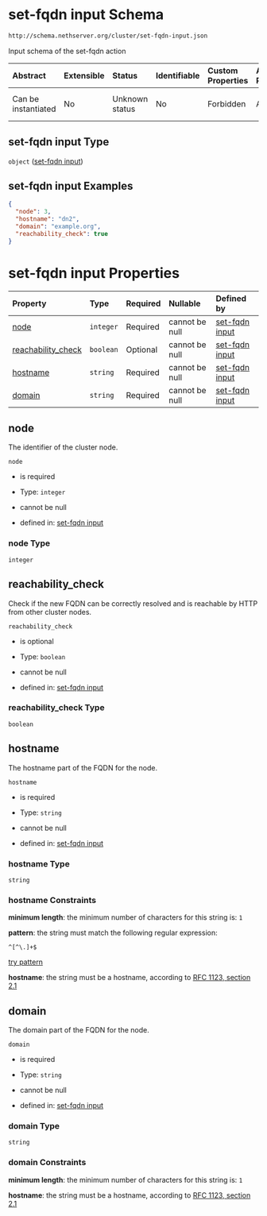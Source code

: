 # set-fqdn input Schema

```txt
http://schema.nethserver.org/cluster/set-fqdn-input.json
```

Input schema of the set-fqdn action

| Abstract            | Extensible | Status         | Identifiable | Custom Properties | Additional Properties | Access Restrictions | Defined In                                                                |
| :------------------ | :--------- | :------------- | :----------- | :---------------- | :-------------------- | :------------------ | :------------------------------------------------------------------------ |
| Can be instantiated | No         | Unknown status | No           | Forbidden         | Allowed               | none                | [set-fqdn-input.json](cluster/set-fqdn-input.json "open original schema") |

## set-fqdn input Type

`object` ([set-fqdn input](set-fqdn-input-1.md))

## set-fqdn input Examples

```json
{
  "node": 3,
  "hostname": "dn2",
  "domain": "example.org",
  "reachability_check": true
}
```

# set-fqdn input Properties

| Property                                   | Type      | Required | Nullable       | Defined by                                                                                                                                                    |
| :----------------------------------------- | :-------- | :------- | :------------- | :------------------------------------------------------------------------------------------------------------------------------------------------------------ |
| [node](#node)                              | `integer` | Required | cannot be null | [set-fqdn input](set-fqdn-input-1-properties-node.md "http://schema.nethserver.org/cluster/set-fqdn-input.json#/properties/node")                             |
| [reachability\_check](#reachability_check) | `boolean` | Optional | cannot be null | [set-fqdn input](set-fqdn-input-1-properties-reachability_check.md "http://schema.nethserver.org/cluster/set-fqdn-input.json#/properties/reachability_check") |
| [hostname](#hostname)                      | `string`  | Required | cannot be null | [set-fqdn input](set-fqdn-input-1-properties-hostname.md "http://schema.nethserver.org/cluster/set-fqdn-input.json#/properties/hostname")                     |
| [domain](#domain)                          | `string`  | Required | cannot be null | [set-fqdn input](set-fqdn-input-1-properties-domain.md "http://schema.nethserver.org/cluster/set-fqdn-input.json#/properties/domain")                         |

## node

The identifier of the cluster node.

`node`

* is required

* Type: `integer`

* cannot be null

* defined in: [set-fqdn input](set-fqdn-input-1-properties-node.md "http://schema.nethserver.org/cluster/set-fqdn-input.json#/properties/node")

### node Type

`integer`

## reachability\_check

Check if the new FQDN can be correctly resolved and is reachable by HTTP from other cluster nodes.

`reachability_check`

* is optional

* Type: `boolean`

* cannot be null

* defined in: [set-fqdn input](set-fqdn-input-1-properties-reachability_check.md "http://schema.nethserver.org/cluster/set-fqdn-input.json#/properties/reachability_check")

### reachability\_check Type

`boolean`

## hostname

The hostname part of the FQDN for the node.

`hostname`

* is required

* Type: `string`

* cannot be null

* defined in: [set-fqdn input](set-fqdn-input-1-properties-hostname.md "http://schema.nethserver.org/cluster/set-fqdn-input.json#/properties/hostname")

### hostname Type

`string`

### hostname Constraints

**minimum length**: the minimum number of characters for this string is: `1`

**pattern**: the string must match the following regular expression:&#x20;

```regexp
^[^\.]+$
```

[try pattern](https://regexr.com/?expression=%5E%5B%5E%5C.%5D%2B%24 "try regular expression with regexr.com")

**hostname**: the string must be a hostname, according to [RFC 1123, section 2.1](https://tools.ietf.org/html/rfc1123 "check the specification")

## domain

The domain part of the FQDN for the node.

`domain`

* is required

* Type: `string`

* cannot be null

* defined in: [set-fqdn input](set-fqdn-input-1-properties-domain.md "http://schema.nethserver.org/cluster/set-fqdn-input.json#/properties/domain")

### domain Type

`string`

### domain Constraints

**minimum length**: the minimum number of characters for this string is: `1`

**hostname**: the string must be a hostname, according to [RFC 1123, section 2.1](https://tools.ietf.org/html/rfc1123 "check the specification")
